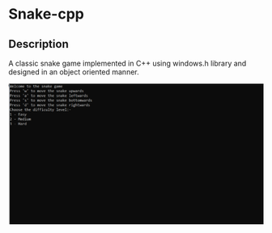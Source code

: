 # Snake-cpp

## Description
A classic snake game implemented in C++ using windows.h library and designed in an object oriented manner.

![alt-text](https://github.com/Sanchit-sk/Snake-cpp/blob/main/2021-02-11%20(10).png)
